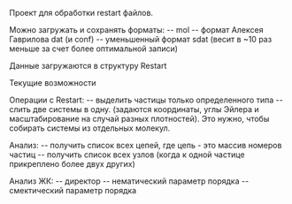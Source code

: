 Проект для обработки restart файлов.

Можно загружать и сохранять форматы:
-- mol
-- формат Алексея Гаврилова dat (и conf)
-- уменьшенный формат sdat (весит в ~10 раз меньше за счет более оптимальной записи)

Данные загружаются в структуру Restart

Текущие возможности

Операции с Restart:
-- выделить частицы только определенного типа
-- слить две системы в одну. (задаются координаты, углы Эйлера и масштабирование на случай разных плотностей). Это нужно, чтобы собирать системы из отдельных молекул.

Анализ:
-- получить список всех цепей, где цепь - это массив номеров частиц
-- получить список всех узлов (когда к одной частице прикреплено более двух других)

Анализ ЖК:
-- директор
-- нематический параметр порядка
-- смектический параметр порядка
